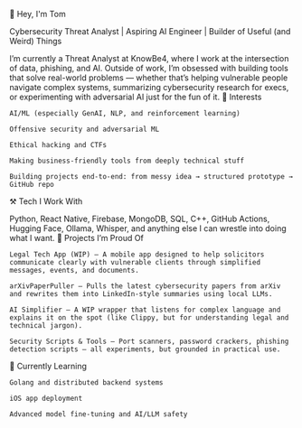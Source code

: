 👋 Hey, I'm Tom

Cybersecurity Threat Analyst | Aspiring AI Engineer | Builder of Useful (and Weird) Things

I’m currently a Threat Analyst at KnowBe4, where I work at the intersection of data, phishing, and AI. Outside of work, I’m obsessed with building tools that solve real-world problems — whether that’s helping vulnerable people navigate complex systems, summarizing cybersecurity research for execs, or experimenting with adversarial AI just for the fun of it.
🧠 Interests

    AI/ML (especially GenAI, NLP, and reinforcement learning)

    Offensive security and adversarial ML

    Ethical hacking and CTFs

    Making business-friendly tools from deeply technical stuff

    Building projects end-to-end: from messy idea → structured prototype → GitHub repo

⚒️ Tech I Work With

Python, React Native, Firebase, MongoDB, SQL, C++, GitHub Actions, Hugging Face, Ollama, Whisper, and anything else I can wrestle into doing what I want.
🔨 Projects I’m Proud Of

    Legal Tech App (WIP) – A mobile app designed to help solicitors communicate clearly with vulnerable clients through simplified messages, events, and documents.

    arXivPaperPuller – Pulls the latest cybersecurity papers from arXiv and rewrites them into LinkedIn-style summaries using local LLMs.

    AI Simplifier – A WIP wrapper that listens for complex language and explains it on the spot (like Clippy, but for understanding legal and technical jargon).

    Security Scripts & Tools – Port scanners, password crackers, phishing detection scripts — all experiments, but grounded in practical use.

🧪 Currently Learning

    Golang and distributed backend systems

    iOS app deployment

    Advanced model fine-tuning and AI/LLM safety
